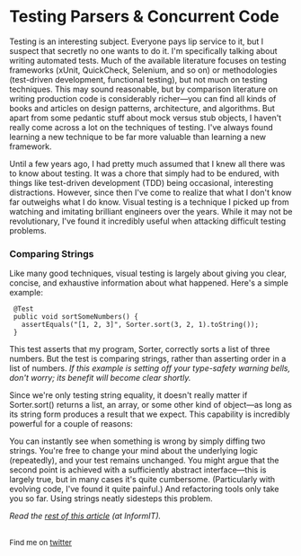 
# Testing Parsers & Concurrent Code

Testing is an interesting subject. Everyone pays lip service to it, but I suspect that secretly no one wants to do it. I'm specifically talking about writing automated tests. Much of the available literature focuses on testing frameworks (xUnit, QuickCheck, Selenium, and so on) or methodologies (test-driven development, functional testing), but not much on testing techniques. This may sound reasonable, but by comparison literature on writing production code is considerably richer—you can find all kinds of books and articles on design patterns, architecture, and algorithms. But apart from some pedantic stuff about mock versus stub objects, I haven't really come across a lot on the techniques of testing. I've always found learning a new technique to be far more valuable than learning a new framework.

Until a few years ago, I had pretty much assumed that I knew all there was to know about testing. It was a chore that simply had to be endured, with things like test-driven development (TDD) being occasional, interesting distractions. However, since then I've come to realize that what I don't know far outweighs what I do know. Visual testing is a technique I picked up from watching and imitating brilliant engineers over the years. While it may not be revolutionary, I've found it incredibly useful when attacking difficult testing problems.

### Comparing Strings

Like many good techniques, visual testing is largely about giving you clear, concise, and exhaustive information about what happened. Here's a simple example:

     @Test
     public void sortSomeNumbers() {
       assertEquals("[1, 2, 3]", Sorter.sort(3, 2, 1).toString());
     }

This test asserts that my program, Sorter, correctly sorts a list of three numbers. But the test is comparing strings, rather than asserting order in a list of numbers.
_If this example is setting off your type-safety warning bells, don't worry; its benefit will become clear shortly._

Since we're only testing string equality, it doesn't really matter if Sorter.sort() returns a list, an array, or some other kind of object—as long as its string form produces a result that we expect. This capability is incredibly powerful for a couple of reasons:

You can instantly see when something is wrong by simply diffing two strings.
You're free to change your mind about the underlying logic (repeatedly), and your test remains unchanged.
You might argue that the second point is achieved with a sufficiently abstract interface—this is largely true, but in many cases it's quite cumbersome. (Particularly with evolving code, I've found it quite painful.) And refactoring tools only take you so far. Using strings neatly sidesteps this problem.

<i>Read the <a href="http://www.informit.com/articles/article.aspx?p=1831497">rest of this article</a> (at InformIT).</i>

<br>

<div style="font-size: small;">Find me on <a href="http://twitter.com/dhanji">twitter</a></div>